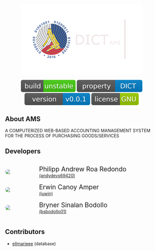 <p align="center"><a href="https://laravel.com" target="_blank"><img src="public/images/dict-temporary.png" width="400"></a></p>

<p align="center">
    <a href="https://github.com/andydevs69420/dict_ams.git"><img src="public/images/build-info.svg" alt="Build Status"></a>
    <a href="https://github.com/andydevs69420/dict_ams.git"><img src="public/images/property-info.svg" alt="Property"></a>
    <a href="https://github.com/andydevs69420/dict_ams.git"><img src="public/images/version-info.svg" alt="Latest Stable Version"></a>
    <a href="https://github.com/andydevs69420/dict_ams.git"><img src="public/images/license-info.svg" alt="License"></a>
</p>

## About AMS

A COMPUTERIZED WEB-BASED ACCOUNTING MANAGEMENT SYSTEM FOR THE PROCESS OF PURCHASING GOODS/SERVICES

## Developers 

<br>
<div style="display: flex; flex-direction: row; flex-wrap: nowrap; align-items: center;">
    <img src="https://avatars.githubusercontent.com/u/58409313?v=4" width="92" style="border-radius: 1000px;" /> 
    <div style="margin-left: 20px;">
        <span role="text" style="display: block; font-size: 1.5em;">Philipp Andrew Roa Redondo</span>
        <a href="https://github.com/andydevs69420" style="font-size: 1em;">(andydevs69420)</a>
    </div>
</div>
<br>
<div style="display: flex; flex-direction: row; flex-wrap: nowrap; align-items: center;">
    <img src="https://avatars.githubusercontent.com/u/40266802?v=4" width="92" style="border-radius: 1000px;" /> 
    <div style="margin-left: 20px;">
        <span role="text" style="display: block; font-size: 1.5em;">Erwin Canoy Amper</span>
        <a href="https://github.com/iuwin" style="font-size: 1em;">(iuwin)</a>
    </div>
</div>
<br>
<div style="display: flex; flex-direction: row; flex-wrap: nowrap; align-items: center;">
    <img src="https://avatars.githubusercontent.com/u/96167471?v=4" width="92" style="border-radius: 1000px;" /> 
    <div style="margin-left: 20px;">
        <span role="text" style="display: block; font-size: 1.5em;">Bryner Sinalan Bodollo</span>
        <a href="https://github.com/bsbodollo01" style="font-size: 1em;">(bsbodollo01)</a>
    </div>
</div>
<br>

## Contributors

- <span><a href="https://github.com/ellmarieee" style="font-size: 1em;">ellmarieee</a> (database)</span>
